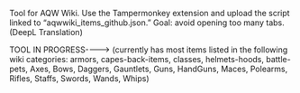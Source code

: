 Tool for AQW Wiki.
Use the Tampermonkey extension and upload the script linked to “aqwwiki_items_github.json.”
Goal: avoid opening too many tabs.
(DeepL Translation)

TOOL IN PROGRESS---->
(currently has most items listed in the following wiki categories: armors, capes-back-items, classes, helmets-hoods, battle-pets, Axes, Bows, Daggers, Gauntlets, Guns, HandGuns, Maces, Polearms, Rifles, Staffs, Swords, Wands, Whips)
